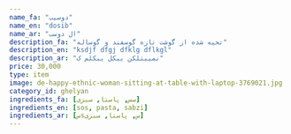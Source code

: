 ```yaml
---
name_fa: "دوسیب"
name_en: "dosib"
name_ar: "ال دوسب"
description_fa: "تحیه شده از گوشت تازه گوسفند و گوساله"
description_en: "ksdjf dfgj dfklg dflkgl"
description_ar: "نمیبتلکن یبکل یبکلم ک"
price: 30,000
type: item
image: de-happy-ethnic-woman-sitting-at-table-with-laptop-3769021.jpg
category_id: ghelyan
ingredients_fa: [سس, پاستا, سبزی]
ingredients_en: [sos, pasta, sabzi]
ingredients_ar: [سsس, پاستا, سبزی]
---
```


